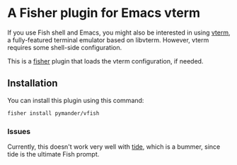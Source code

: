 # A Fisher plugin for Emacs vterm

If you use Fish shell and Emacs, you might also be interested in using
[vterm](https://github.com/akermu/emacs-libvterm), a fully-featured
terminal emulator based on libvterm. However, vterm requires some
shell-side configuration.

This is a [fisher](https://github.com/jorgebucaran/fisher) plugin that
loads the vterm configuration, if needed.

## Installation

You can install this plugin using this command:

```sh
fisher install pymander/vfish
```

### Issues

Currently, this doesn't work very well with
[tide](https://github.com/ilancosman/tide), which is a bummer, since
tide is the ultimate Fish prompt.
